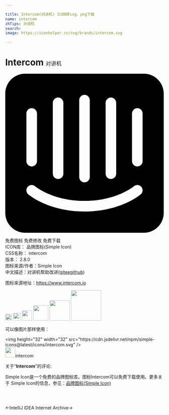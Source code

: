 ```yaml
---

title: Intercom(对讲机) ICON转svg、png下载
name: intercom
zhTips: 对讲机
search: 
image: https://iconhelper.cn/svg/brands/intercom.svg

---
```


# Intercom  <small style="font-size: 60%;font-weight: 100">对讲机</small>

<div id="svg" class="svg-wrap">
<svg role="img" viewBox="0 0 24 24" xmlns="http://www.w3.org/2000/svg"><title>Intercom icon</title><path d="M21 0H3C1.343 0 0 1.343 0 3v18c0 1.658 1.343 3 3 3h18c1.658 0 3-1.342 3-3V3c0-1.657-1.342-3-3-3zm-5.801 4.399c0-.44.36-.8.802-.8.44 0 .8.36.8.8v10.688c0 .442-.36.801-.8.801-.443 0-.802-.359-.802-.801V4.399zM11.2 3.994c0-.44.357-.799.8-.799s.8.359.8.799v11.602c0 .44-.357.8-.8.8s-.8-.36-.8-.8V3.994zm-4 .405c0-.44.359-.8.799-.8.443 0 .802.36.802.8v10.688c0 .442-.36.801-.802.801-.44 0-.799-.359-.799-.801V4.399zM3.199 6c0-.442.36-.8.802-.8.44 0 .799.358.799.8v7.195c0 .441-.359.8-.799.8-.443 0-.802-.36-.802-.8V6zM20.52 18.202c-.123.105-3.086 2.593-8.52 2.593-5.433 0-8.397-2.486-8.521-2.593-.335-.288-.375-.792-.086-1.128.285-.334.79-.375 1.125-.09.047.041 2.693 2.211 7.481 2.211 4.848 0 7.456-2.186 7.479-2.207.334-.289.839-.25 1.128.086.289.336.25.84-.086 1.128zm.281-5.007c0 .441-.36.8-.801.8-.441 0-.801-.36-.801-.8V6c0-.442.361-.8.801-.8.441 0 .801.357.801.8v7.195z"/></svg>
</div>
<detail full-name='intercom'></detail>

<div class="detail-page">
<p>
<span><span class="badge-success badge">免费图标</span> <span class="badge-success badge">免费修改</span>  <span class="badge-success badge">免费下载</span> </span>
<br/>
<span>
ICON库：
<span class="badge-secondary badge">品牌图标(Simple Icon)</span> 
</span>
<br/>
<span>
CSS名称：
<span class="badge-secondary badge">intercom</span> 
</span>

<br/>
<span>
版本：
<span class="badge-secondary badge">2.8.0</span> 
</span>
<br/>
<span>图标来源/作者：<span class="badge-light badge">Simple Icon</span></span> 
<br/>
<span class="zh-detail">中文描述：<span class="badge-primary badge">对讲机</span><span class="help-link"><span>帮助改进</span>(<a href="https://gitee.com/liuwave/icon-helper/edit/master/json/brands/intercom.json" target="_blank" rel="noopener noreferrer">gitee</a><a href="https://github.com/liuwave/icon-helper/edit/master/json/brands/intercom.json" target="_blank" rel="noopener noreferrer">github</a></span>)</span><br/>
</p>
</div><div class="description description alert alert-light"><p>图标来源地址：<a href="https://www.intercom.io" target="_blank" rel="noopener noreferrer">https://www.intercom.io</a></p></div>
<div class="alert alert-dark">
<img height="21" width="21" src="https://cdn.jsdelivr.net/npm/simple-icons@latest/icons/intercom.svg" />
<img height="24" width="24" src="https://cdn.jsdelivr.net/npm/simple-icons@latest/icons/intercom.svg" />
<img height="32" width="32" src="https://cdn.jsdelivr.net/npm/simple-icons@latest/icons/intercom.svg" />
<img height="48" width="48" src="https://cdn.jsdelivr.net/npm/simple-icons@latest/icons/intercom.svg" />
<img height="64" width="64" src="https://cdn.jsdelivr.net/npm/simple-icons@latest/icons/intercom.svg" />
<img height="96" width="96" src="https://cdn.jsdelivr.net/npm/simple-icons@latest/icons/intercom.svg" />

</div>
<div>
  <p>可以像图片那样使用：    
  </p>
  <div class="alert alert-primary" style="font-size: 14px">
    &lt;img height="32" width="32" src="https://cdn.jsdelivr.net/npm/simple-icons@latest/icons/intercom.svg" /&gt;
    <copy-btn content='<img height="32" width="32" src="https://cdn.jsdelivr.net/npm/simple-icons@latest/icons/intercom.svg" />'></copy-btn>
  </div>
  <div class="alert alert-secondary">
    <img height="32" width="32" src="https://cdn.jsdelivr.net/npm/simple-icons@latest/icons/intercom.svg" />intercom
    <copy-btn content="intercom" btn-title="复制图标名称"></copy-btn>
  </div>
</div>
<div class="icon-detail__container">
<p>关于“<b>Intercom</b>”的评论:</p>
</div>
<Vssue title="关于“Intercom”的评论" />
<div><p>Simple Icon是一个免费的品牌图标库。图标Intercom可以免费下载使用。更多关于  Simple Icon的信息，参见：<a target="_blank" href="https://iconhelper.cn/brands.html">品牌图标(Simple Icon)</a>
</p></div>


<div style="padding:2rem 0 " class="page-nav"><p class="inner"><span class="prev">←<router-link to="/icon/intellij-idea.html">IntelliJ IDEA</router-link></span> <span class="next"><router-link to="/icon/internet-archive.html">Internet Archive</router-link>→</span></p></div>
